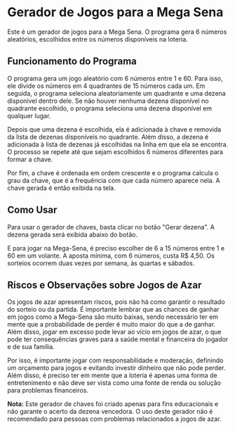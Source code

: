 <h1>Gerador de Jogos para a Mega Sena</h1>
<p>Este é um gerador de jogos para a Mega Sena. O programa gera 6 números aleatórios, escolhidos entre os números disponíveis na loteria.</p>
<h2>Funcionamento do Programa</h2>
<p>O programa gera um jogo aleatório com 6 números entre 1 e 60. Para isso, ele divide os números em 4 quadrantes de 15 números cada um. Em seguida, o programa seleciona aleatoriamente um quadrante e uma dezena disponível dentro dele. Se não houver nenhuma dezena disponível no quadrante escolhido, o programa seleciona uma dezena disponível em qualquer lugar.</p>
<p>Depois que uma dezena é escolhida, ela é adicionada à chave e removida da lista de dezenas disponíveis no quadrante. Além disso, a dezena é adicionada à lista de dezenas já escolhidas na linha em que ela se encontra. O processo se repete até que sejam escolhidos 6 números diferentes para formar a chave.</p>
<p>Por fim, a chave é ordenada em ordem crescente e o programa calcula o grau da chave, que é a frequência com que cada número aparece nela. A chave gerada é então exibida na tela.</p>
<h2>Como Usar</h2>
<p>Para usar o gerador de chaves, basta clicar no botão "Gerar dezena". A dezena gerada será exibida abaixo do botão.</p>
<p>E para jogar na Mega-Sena, é preciso escolher de 6 a 15 números entre 1 e 60 em um volante. A aposta mínima, com 6 números, custa R$ 4,50. Os sorteios ocorrem duas vezes por semana, às quartas e sábados.</p>
<h2>Riscos e Observações sobre Jogos de Azar</h2>
<p>Os jogos de azar apresentam riscos, pois não há como garantir o resultado do sorteio ou da partida. É importante lembrar que as chances de ganhar em jogos como a Mega-Sena são muito baixas, sendo necessário ter em mente que a probabilidade de perder é muito maior do que a de ganhar. Além disso, jogar em excesso pode levar ao vício em jogos de azar, o que pode ter consequências graves para a saúde mental e financeira do jogador e de sua família.</p>
<p>Por isso, é importante jogar com responsabilidade e moderação, definindo um orçamento para jogos e evitando investir dinheiro que não pode perder. Além disso, é preciso ter em mente que a loteria é apenas uma forma de entretenimento e não deve ser vista como uma fonte de renda ou solução para problemas financeiros.</p>
<p><strong>Nota:</strong> Este gerador de chaves foi criado apenas para fins educacionais e não garante o acerto da dezena vencedora. O uso deste gerador não é recomendado para pessoas com problemas relacionados a jogos de azar.</p>
